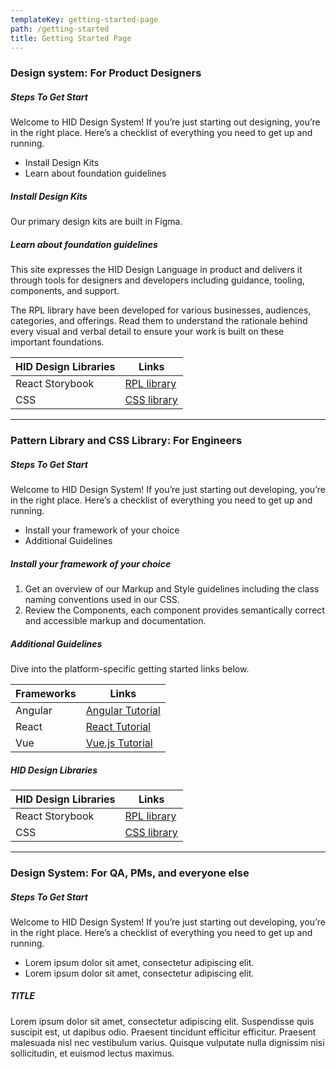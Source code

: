 ```yaml
---
templateKey: getting-started-page
path: /getting-started
title: Getting Started Page
---
```

### Design system: For Product Designers 





##### Steps To Get Start





Welcome to HID Design System! If you’re just starting out designing, you’re in the right place. Here’s a checklist of everything you need to get up and running.

* Install Design Kits
* Learn about foundation guidelines







##### Install Design Kits





Our primary design kits are built in Figma.



##### Learn about foundation guidelines





This site expresses the HID Design Language in product and delivers it through tools for designers and developers including guidance, tooling, components, and support.

T﻿he RPL library have been developed for various businesses, audiences, categories, and offerings. Read them to understand the rationale behind every visual and verbal detail to ensure your work is built on these important foundations. 



| HID Design Libraries | Links |
| ----------- | ----------- |
| React Storybook | [RPL library ](http://s3-galaxy-rpl-react-release.s3-website-us-east-1.amazonaws.com/?path=/story/welcome-welcome--welcome) |
| CSS | [CSS library ](https://dr0slyoj7i399.cloudfront.net/index.html?path=/story/components-accordion--default) |





---





### Pattern Library and CSS Library: For Engineers
 

##### Steps To Get Start





Welcome to HID Design System! If you’re just starting out developing, you’re in the right place. Here’s a checklist of everything you need to get up and running.

* Install your framework of your choice
* Additional Guidelines







##### Install your framework of your choice





1. Get an overview of our Markup and Style guidelines including the class naming conventions used in our CSS.
2. Review the Components, each component provides semantically correct and accessible markup and documentation.

##### Additional Guidelines



Dive into the platform-specific getting started links below.




| Frameworks | Links |
| ----------- | ----------- |
| Angular | [Angular Tutorial ](https://angular.io/start) |
| React | [React Tutorial ](https://reactjs.org/docs/getting-started.html) |
| Vue | [Vue.js Tutorial ](https://vuejs.org/guide/introduction.html) |

##### HID Design Libraries

| HID Design Libraries | Links |
| ----------- | ----------- |
| React Storybook | [RPL library ](http://s3-galaxy-rpl-react-release.s3-website-us-east-1.amazonaws.com/?path=/story/welcome-welcome--welcome) |
| CSS | [CSS library ](https://dr0slyoj7i399.cloudfront.net/index.html?path=/story/components-accordion--default) |






---





### Design System: For QA, PMs, and everyone else
 




##### Steps To Get Start





Welcome to HID Design System! If you’re just starting out developing, you’re in the right place. Here’s a checklist of everything you need to get up and running.

* Lorem ipsum dolor sit amet, consectetur adipiscing elit.
* Lorem ipsum dolor sit amet, consectetur adipiscing elit.







##### TITLE





Lorem ipsum dolor sit amet, consectetur adipiscing elit. Suspendisse quis suscipit est, ut dapibus odio. Praesent tincidunt efficitur efficitur. Praesent malesuada nisl nec vestibulum varius. Quisque vulputate nulla dignissim nisi sollicitudin, et euismod lectus maximus.